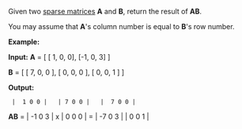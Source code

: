 
Given two  [sparse matrices](https://en.wikipedia.org/wiki/Sparse_matrix)  **A**  and  **B**, return the result of  **AB**.

You may assume that  **A**'s column number is equal to  **B**'s row number.

**Example:**

**Input:** **A** = [
  [ 1, 0, 0],
  [-1, 0, 3]
]

**B** = [
  [ 7, 0, 0 ],
  [ 0, 0, 0 ],
  [ 0, 0, 1 ]
]

**Output:**

     |  1 0 0 |   | 7 0 0 |   |  7 0 0 |
**AB** = | -1 0 3 | x | 0 0 0 | = | -7 0 3 |
                  | 0 0 1 |